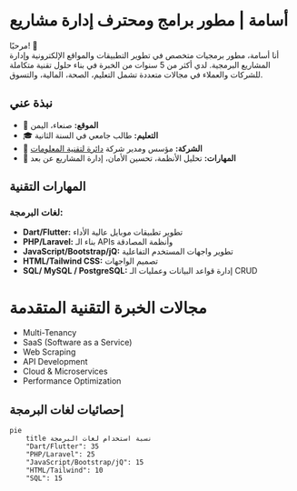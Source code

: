 # أسامة | مطور برامج ومحترف إدارة مشاريع

مرحبًا! 👋  
أنا أسامة، مطور برمجيات متخصص في تطوير التطبيقات والمواقع الإلكترونية وإدارة المشاريع البرمجية. لدي أكثر من 5 سنوات من الخبرة في بناء حلول تقنية متكاملة للشركات والعملاء في مجالات متعددة تشمل التعليم، الصحة، المالية، والتسوق.

## نبذة عني
- 📍 **الموقع:** صنعاء، اليمن
- 🎓 **التعليم:** طالب جامعي في السنة الثانية
- 🌱 **الشركة:** مؤسس ومدير شركة [دائرة لتقنية المعلومات](https://daeerah.com)
- 🧠 **المهارات:** تحليل الأنظمة، تحسين الأمان، إدارة المشاريع عن بعد

## المهارات التقنية

### لغات البرمجة:
- **Dart/Flutter:** تطوير تطبيقات موبايل عالية الأداء
- **PHP/Laravel:** بناء الـ APIs وأنظمة المصادقة
- **JavaScript/Bootstrap/jQ:** تطوير واجهات المستخدم التفاعلية
- **HTML/Tailwind CSS:** تصميم الواجهات  
- **SQL/ MySQL / PostgreSQL:** إدارة قواعد البيانات وعمليات الـ CRUD

# مجالات الخبرة التقنية المتقدمة

- Multi-Tenancy
- SaaS (Software as a Service)
- Web Scraping
- API Development
- Cloud & Microservices
- Performance Optimization


## إحصائيات لغات البرمجة


```mermaid
pie
    title نسبة استخدام لغات البرمجة
    "Dart/Flutter": 35
    "PHP/Laravel": 25
    "JavaScript/Bootstrap/jQ": 15
    "HTML/Tailwind": 10
    "SQL": 15
